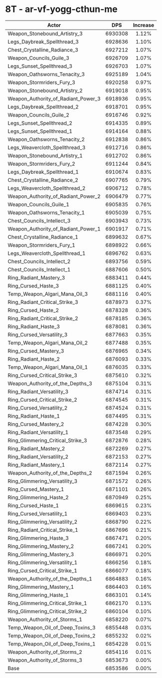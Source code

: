 # 8T - ar-vf-yogg-cthun-me
| Actor | DPS | Increase |
|---|:---:|:---:|
|Weapon_Stonebound_Artistry_3|6930308|1.12%|
|Legs_Daybreak_Spellthread_3|6928636|1.10%|
|Chest_Crystalline_Radiance_3|6927212|1.07%|
|Weapon_Councils_Guile_3|6926709|1.07%|
|Legs_Sunset_Spellthread_3|6926703|1.07%|
|Weapon_Oathsworns_Tenacity_3|6925189|1.04%|
|Weapon_Stormriders_Fury_3|6920258|0.97%|
|Weapon_Stonebound_Artistry_2|6919018|0.95%|
|Weapon_Authority_of_Radiant_Power_3|6918936|0.95%|
|Legs_Daybreak_Spellthread_2|6918701|0.95%|
|Weapon_Councils_Guile_2|6916746|0.92%|
|Legs_Sunset_Spellthread_2|6914335|0.89%|
|Legs_Sunset_Spellthread_1|6914164|0.88%|
|Weapon_Oathsworns_Tenacity_2|6912838|0.86%|
|Legs_Weavercloth_Spellthread_3|6912716|0.86%|
|Weapon_Stonebound_Artistry_1|6912702|0.86%|
|Weapon_Stormriders_Fury_2|6911244|0.84%|
|Legs_Daybreak_Spellthread_1|6910674|0.83%|
|Chest_Crystalline_Radiance_2|6907765|0.79%|
|Legs_Weavercloth_Spellthread_2|6906712|0.78%|
|Weapon_Authority_of_Radiant_Power_2|6906479|0.77%|
|Weapon_Councils_Guile_1|6905835|0.76%|
|Weapon_Oathsworns_Tenacity_1|6905039|0.75%|
|Chest_Councils_Intellect_3|6903943|0.73%|
|Weapon_Authority_of_Radiant_Power_1|6901917|0.71%|
|Chest_Crystalline_Radiance_1|6899632|0.67%|
|Weapon_Stormriders_Fury_1|6898922|0.66%|
|Legs_Weavercloth_Spellthread_1|6896762|0.63%|
|Chest_Councils_Intellect_2|6893756|0.59%|
|Chest_Councils_Intellect_1|6887606|0.50%|
|Ring_Radiant_Mastery_3|6883411|0.44%|
|Ring_Cursed_Haste_3|6881125|0.40%|
|Temp_Weapon_Algari_Mana_Oil_3|6881116|0.40%|
|Ring_Radiant_Critical_Strike_3|6878973|0.37%|
|Ring_Cursed_Haste_2|6878328|0.36%|
|Ring_Radiant_Critical_Strike_2|6878185|0.36%|
|Ring_Radiant_Haste_3|6878081|0.36%|
|Ring_Cursed_Versatility_3|6877663|0.35%|
|Temp_Weapon_Algari_Mana_Oil_2|6877488|0.35%|
|Ring_Cursed_Mastery_3|6876965|0.34%|
|Ring_Radiant_Haste_2|6876093|0.33%|
|Temp_Weapon_Algari_Mana_Oil_1|6876035|0.33%|
|Ring_Cursed_Critical_Strike_3|6875610|0.32%|
|Weapon_Authority_of_the_Depths_3|6875104|0.31%|
|Ring_Radiant_Versatility_3|6874714|0.31%|
|Ring_Cursed_Critical_Strike_2|6874545|0.31%|
|Ring_Cursed_Versatility_2|6874524|0.31%|
|Ring_Radiant_Haste_1|6874495|0.31%|
|Ring_Cursed_Mastery_2|6874228|0.30%|
|Ring_Radiant_Versatility_1|6873548|0.29%|
|Ring_Glimmering_Critical_Strike_3|6872876|0.28%|
|Ring_Radiant_Mastery_2|6872269|0.27%|
|Ring_Radiant_Versatility_2|6872153|0.27%|
|Ring_Radiant_Mastery_1|6872114|0.27%|
|Weapon_Authority_of_the_Depths_2|6871594|0.26%|
|Ring_Glimmering_Versatility_3|6871572|0.26%|
|Ring_Cursed_Mastery_1|6871101|0.26%|
|Ring_Glimmering_Haste_2|6870949|0.25%|
|Ring_Cursed_Haste_1|6869615|0.23%|
|Ring_Cursed_Versatility_1|6869403|0.23%|
|Ring_Glimmering_Versatility_2|6868790|0.22%|
|Ring_Radiant_Critical_Strike_1|6867696|0.21%|
|Ring_Glimmering_Haste_3|6867471|0.20%|
|Ring_Glimmering_Mastery_2|6867241|0.20%|
|Ring_Glimmering_Mastery_3|6866971|0.20%|
|Ring_Glimmering_Versatility_1|6866256|0.18%|
|Ring_Cursed_Critical_Strike_1|6866077|0.18%|
|Weapon_Authority_of_the_Depths_1|6864883|0.16%|
|Ring_Glimmering_Mastery_1|6864403|0.16%|
|Ring_Glimmering_Haste_1|6863101|0.14%|
|Ring_Glimmering_Critical_Strike_1|6862170|0.13%|
|Ring_Glimmering_Critical_Strike_2|6860104|0.10%|
|Weapon_Authority_of_Storms_1|6858220|0.07%|
|Temp_Weapon_Oil_of_Deep_Toxins_3|6855448|0.03%|
|Temp_Weapon_Oil_of_Deep_Toxins_2|6855232|0.02%|
|Temp_Weapon_Oil_of_Deep_Toxins_1|6854228|0.01%|
|Weapon_Authority_of_Storms_2|6854116|0.01%|
|Weapon_Authority_of_Storms_3|6853673|0.00%|
|Base|6853586|0.00%|
